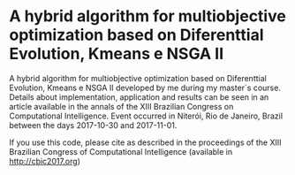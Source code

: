 # A hybrid algorithm for multiobjective optimization based on Diferenttial Evolution, Kmeans e NSGA II

A hybrid algorithm for multiobjective optimization based on Diferenttial Evolution, Kmeans e NSGA II developed by me during my master´s course. Details about implementation, application and results can be seen in an article available in the annals of the XIII Brazilian Congress on Computational Intelligence. Event occurred in Niterói, Rio de Janeiro, Brazil between the days 2017-10-30 and 2017-11-01.

If you use this code, please cite as described in the proceedings of the XIII Brazilian Congress of Computational Intelligence (available in http://cbic2017.org)

